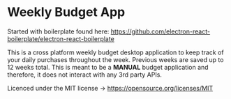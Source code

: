 # Weekly Budget App
Started with boilerplate found here: https://github.com/electron-react-boilerplate/electron-react-boilerplate

This is a cross platform weekly budget desktop application to keep track of your daily purchases throughout
the week. Previous weeks are saved up to 12 weeks total. This is meant to be a **MANUAL** budget application and therefore, it does not interact with any 3rd party APIs. 

Licenced under the MIT license -> https://opensource.org/licenses/MIT
